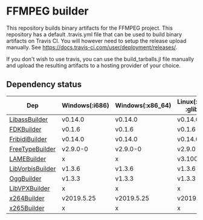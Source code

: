 # FFMPEG builder

This repository builds binary artifacts for the FFMPEG project.
This repository has a default .travis.yml file that can be used to build
binary artifacts on Travis CI. You will however need to setup the release
upload manually. See https://docs.travis-ci.com/user/deployment/releases/.

If you don't wish to use travis, you can use the build_tarballs.jl
file manually and upload the resulting artifacts to a hosting provider
of your choice.

## Dependency status
| Dep | Windows(:i686) | Windows(:x86_64) | Linux(:i686, :glibc) | Linux(:x86_64, :glibc) | Linux(:aarch64, :glibc) | Linux(:armv7l, :glibc) | Linux(:powerpc64le, :glibc) | Linux(:i686, :musl) | Linux(:x86_64, :musl) | Linux(:aarch64, :musl) | Linux(:armv7l, :musl) | FreeBSD(:x86_64) | MacOS(:x86_64) |
| --- | --- | --- | --- | --- | --- | --- | --- | --- | --- | --- | --- | --- | --- |
| [LibassBuilder](https://github.com/JuliaIO/LibassBuilder) | v0.14.0 | v0.14.0 | v0.14.0 | v0.14.0 | v0.14.0 | v0.14.0 | v0.14.0 | v0.14.0 | v0.14.0 | v0.14.0 | v0.14.0 | v0.14.0 | v0.14.0 |
| [FDKBuilder](https://github.com/SimonDanisch/FDKBuilder) | v0.1.6 | v0.1.6 | v0.1.6 | v0.1.6 | v0.1.6 | v0.1.6 | v0.1.6 | v0.1.6 | v0.1.6 | v0.1.6 | v0.1.6 | v0.1.6 | v0.1.6 |
| [FribidiBuilder](https://github.com/SimonDanisch/FribidiBuilder) | v0.14.0 | v0.14.0 | v0.14.0 | v0.14.0 | v0.14.0 | v0.14.0 | v0.14.0 | v0.14.0 | v0.14.0 | v0.14.0 | v0.14.0 | v0.14.0 | v0.14.0 |
| [FreeTypeBuilder](https://github.com/JuliaGraphics/FreeTypeBuilder) | v2.9.0-0 | v2.9.0-0 | v2.9.0-0 | v2.9.0-0 | v2.9.0-0 | v2.9.0-0 | v2.9.0-0 | v2.9.0-0 | v2.9.0-0 | v2.9.0-0 | v2.9.0-0 | v2.9.0-0 | v2.9.0-0 |
| [LAMEBuilder](https://github.com/SimonDanisch/LAMEBuilder) | x | x | v3.100.0 | v3.100.0 | v3.100.0 | v3.100.0 | v3.100.0 | v3.100.0 | v3.100.0 | v3.100.0 | v3.100.0 | v3.100.0 | x |
| [LibVorbisBuilder](https://github.com/JuliaIO/LibVorbisBuilder) | v1.3.6 | v1.3.6 | v1.3.6 | v1.3.6 | v1.3.6 | v1.3.6 | v1.3.6 | v1.3.6 | v1.3.6 | x | x | v1.3.6 | v1.3.6 |
| [OggBuilder](https://github.com/staticfloat/OggBuilder) | v1.3.3 | v1.3.3 | v1.3.3 | v1.3.3 | v1.3.3 | v1.3.3 | v1.3.3 | v1.3.3 | v1.3.3 | v1.3.3 | v1.3.3 | v1.3.3 | v1.3.3 |
| [LibVPXBuilder](https://github.com/jpsamaroo/LibVPXBuilder) | x | x | x | v5.0.0 | x | x | x | x | x | x | x | x | x |
| [x264Builder](https://github.com/ianshmean/x264Builder) | v2019.5.25 | v2019.5.25 | v2019.5.25 | v2019.5.25 | v2019.5.25 | v2019.5.25 | v2019.5.25 | v2019.5.25 | v2019.5.25 | v2019.5.25 | v2019.5.25 | v2019.5.25 | v2019.5.25 |
| [x265Builder](https://github.com/jpsamaroo/x265Builder) | x | x | x | x | x | x | x | x | x | x | x | x | x |

